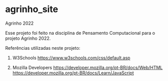 # agrinho_site
Agrinho 2022

Esse projeto foi feito na disciplina de Pensamento Computacional para o projeto Agrinho 2022. 

Referências utilizadas neste projeto:

1. W3Schools
https://www.w3schools.com/css/default.asp 

2. Mozilla Developers
https://developer.mozilla.org/pt-BR/docs/Web/HTML
https://developer.mozilla.org/pt-BR/docs/Learn/JavaScript 
